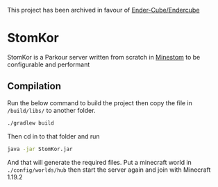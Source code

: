 This project has been archived in favour of [Ender-Cube/Endercube](https://github.com/Ender-cube/Endercube)

# StomKor

StomKor is a Parkour server written from scratch in [Minestom](https://minestom.net) to be configurable and performant

## Compilation

Run the below command to build the project then copy the file in `/build/libs/` to another folder.
```bash
./gradlew build
```

Then cd in to that folder and run
```bash
java -jar StomKor.jar
```
And that will generate the required files. Put a minecraft world in `./config/worlds/hub` then start the server again and join with Minecraft 1.19.2
